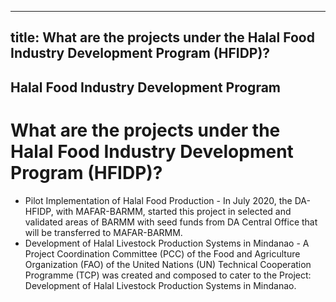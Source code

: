 --- 
 title: What are the projects under the Halal Food Industry Development Program (HFIDP)?
 ---

## Halal Food Industry Development Program

# What are the projects under the Halal Food Industry Development Program (HFIDP)?


 - Pilot Implementation of Halal Food Production - In July 2020, the DA-HFIDP, with MAFAR-BARMM, started this project in selected and validated areas of BARMM with seed funds from DA Central Office that  will be transferred to MAFAR-BARMM.
 - Development of Halal Livestock Production Systems in Mindanao - A Project Coordination Committee (PCC) of the Food and Agriculture Organization (FAO) of the United Nations (UN) Technical Cooperation Programme (TCP) was created and composed to cater to the Project: Development of Halal Livestock Production Systems in Mindanao.
